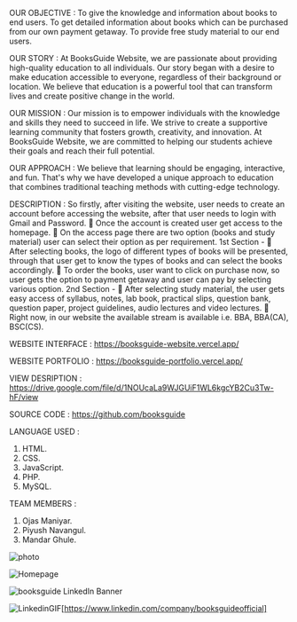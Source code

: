 OUR OBJECTIVE :
To give the knowledge and information about books to end users.
To get detailed information about books which can be purchased from our own payment getaway.
To provide free study material to our end users.


OUR STORY :
At BooksGuide Website, we are passionate about providing high-quality education to all individuals. Our story began with a desire to make education accessible to everyone, regardless of their background or location. We believe that education is a powerful tool that can transform lives and create positive change in the world.


OUR MISSION :
Our mission is to empower individuals with the knowledge and skills they need to succeed in life. We strive to create a supportive learning community that fosters growth, creativity, and innovation. At BooksGuide Website, we are committed to helping our students achieve their goals and reach their full potential.


OUR APPROACH :
We believe that learning should be engaging, interactive, and fun. That's why we have developed a unique approach to education that combines traditional teaching methods with cutting-edge technology.


DESCRIPTION :
So firstly, after visiting the website, user needs to create an account
before accessing the website, after that user needs to login with Gmail
and Password.
 Once the account is created user get access to the homepage.
 On the access page there are two option (books and study material) user
can select their option as per requirement.
1st Section -
 After selecting books, the logo of different types of books will be
presented, through that user get to know the types of books and can
select the books accordingly.
 To order the books, user want to click on purchase now, so user gets the
option to payment getaway and user can pay by selecting various
option.
2nd Section -
 After selecting study material, the user gets easy access of syllabus,
notes, lab book, practical slips, question bank, question paper, project
guidelines, audio lectures and video lectures.
 Right now, in our website the available stream is available i.e. BBA,
BBA(CA), BSC(CS).


WEBSITE INTERFACE :
https://booksguide-website.vercel.app/


WEBSITE PORTFOLIO :
https://booksguide-portfolio.vercel.app/


VIEW DESRIPTION :
https://drive.google.com/file/d/1NOUcaLa9WJGUiF1WL6kgcYB2Cu3Tw-hF/view


SOURCE CODE :
https://github.com/booksguide


LANGUAGE USED :
1) HTML.
2) CSS.
3) JavaScript.
4) PHP.
5) MySQL.


TEAM MEMBERS :
1) Ojas Maniyar.
2) Piyush Navangul.
3) Mandar Ghule.

![photo](https://github.com/booksguide/booksguide/assets/150717133/7535a88c-3049-4bdf-bd6d-cf104c64df3b)

![Homepage](https://github.com/booksguide/booksguide/assets/150717133/66adcad7-3e4c-48f4-8b2d-89f3f664d911)


![booksguide LinkedIn Banner](https://github.com/booksguide/booksguide/assets/150717133/711d42f9-6875-45ec-8d5e-27a5afe555da)



![LinkedinGIF](https://github.com/booksguide/booksguide/assets/150717133/a827f1da-4fea-4453-8afb-d57ff49ab5b8)[https://www.linkedin.com/company/booksguideofficial]
